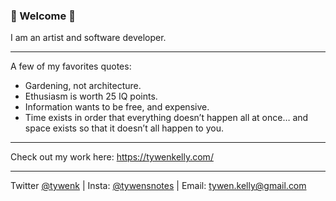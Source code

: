   ### 🌻 Welcome 🌱

I am an artist and software developer.

---

A few of my favorites quotes: 
* Gardening, not architecture. 
* Ethusiasm is worth 25 IQ points.
* Information wants to be free, and expensive.
* Time exists in order that everything doesn’t happen all at once… and space exists so that it doesn’t all happen to you.

---

Check out my work here: https://tywenkelly.com/

---

Twitter [@tywenk](https://twitter.com/tywenk)  |  Insta: [@tywensnotes](https://www.instagram.com/tywensnotes/)  |  Email: tywen.kelly@gmail.com

